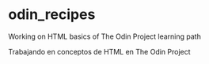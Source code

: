 # odin_recipes
Working on HTML basics of The Odin Project learning path

Trabajando en conceptos de HTML en The Odin Project
